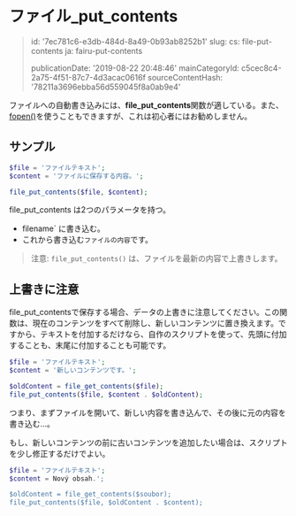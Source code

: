 ファイル_put_contents
=================

> id: '7ec781c6-e3db-484d-8a49-0b93ab8252b1'
> slug:
> 	cs: file-put-contents
> 	ja: fairu-put-contents
> 
> publicationDate: '2019-08-22 20:48:46'
> mainCategoryId: c5cec8c4-2a75-4f51-87c7-4d3acac0616f
> sourceContentHash: '78211a3696ebba56d559045f8a0ab9e4'

ファイルへの自動書き込みには、**file_put_contents**関数が適している。また、<a href="/fopen">fopen()</a>を使うこともできますが、これは初心者にはお勧めしません。

サンプル
--------------------------

```php
$file = 'ファイルテキスト';
$content = 'ファイルに保存する内容。';

file_put_contents($file, $content);
```

file_put_contents は2つのパラメータを持つ。

- filename` に書き込む。
- これから書き込む`ファイルの内容`です。

> 注意: `file_put_contents()` は、ファイルを最新の内容で上書きします。

上書きに注意
--------------------------

file_put_contentsで保存する場合、データの上書きに注意してください。この関数は、現在のコンテンツをすべて削除し、新しいコンテンツに置き換えます。ですから、テキストを付加するだけなら、自作のスクリプトを使って、先頭に付加することも、末尾に付加することも可能です。

```php
$file = 'ファイルテキスト';
$content = '新しいコンテンツです。';

$oldContent = file_get_contents($file);
file_put_contents($file, $content . $oldContent);
```

つまり、まずファイルを開いて、新しい内容を書き込んで、その後に元の内容を書き込む...。

もし、新しいコンテンツの前に古いコンテンツを追加したい場合は、スクリプトを少し修正するだけでよい。

```php
$file = 'ファイルテキスト';
$content = Nový obsah.';

$oldContent = file_get_contents($soubor);
file_put_contents($file, $oldContent . $content);
```
